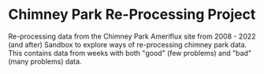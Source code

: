 # Chimney Park Re-Processing Project

Re-processing data from the Chimney Park Ameriflux site from 2008 - 2022 (and after)
Sandbox to explore ways of re-processing chimney park data. This contains data from weeks with both "good" (few problems) and "bad" (many problems) data.
